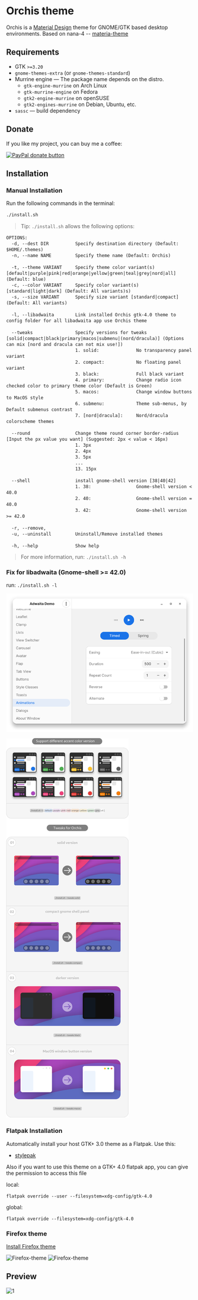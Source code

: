 # Orchis theme

Orchis is a [Material Design](https://material.io) theme for GNOME/GTK based desktop environments.
Based on nana-4 -- [materia-theme](https://github.com/nana-4/materia-theme)

## Requirements

- GTK `>=3.20`
- `gnome-themes-extra` (or `gnome-themes-standard`)
- Murrine engine — The package name depends on the distro.
  - `gtk-engine-murrine` on Arch Linux
  - `gtk-murrine-engine` on Fedora
  - `gtk2-engine-murrine` on openSUSE
  - `gtk2-engines-murrine` on Debian, Ubuntu, etc.
- `sassc` — build dependency

## Donate

If you like my project, you can buy me a coffee:

<span class="paypal"><a href="https://www.paypal.me/vinceliuice" title="Donate to this project using Paypal"><img src="https://www.paypalobjects.com/webstatic/mktg/Logo/pp-logo-100px.png" alt="PayPal donate button" /></a></span>

## Installation

### Manual Installation

Run the following commands in the terminal:

```sh
./install.sh
```

> Tip: `./install.sh` allows the following options:

```
OPTIONS:
  -d, --dest DIR          Specify destination directory (Default: $HOME/.themes)
  -n, --name NAME         Specify theme name (Default: Orchis)

  -t, --theme VARIANT     Specify theme color variant(s) [default|purple|pink|red|orange|yellow|green|teal|grey|nord|all] (Default: blue)
  -c, --color VARIANT     Specify color variant(s) [standard|light|dark] (Default: All variants)s)
  -s, --size VARIANT      Specify size variant [standard|compact] (Default: All variants)

  -l, --libadwaita        Link installed Orchis gtk-4.0 theme to config folder for all libadwaita app use Orchis theme

  --tweaks                Specify versions for tweaks [solid|compact|black|primary|macos|submenu|(nord/dracula)] (Options can mix [nord and dracula can not mix use!])
                          1. solid:              No transparency panel variant
                          2. compact:            No floating panel variant
                          3. black:              Full black variant
                          4. primary:            Change radio icon checked color to primary theme color (Default is Green)
                          5. macos:              Change window buttons to MacOS style
                          6. submenu:            Theme sub-menus, by Default submenus contrast
                          7. [nord|dracula]:     Nord/dracula colorscheme themes

  --round                 Change theme round corner border-radius [Input the px value you want] (Suggested: 2px < value < 16px)
                          1. 3px
                          2. 4px
                          3. 5px
                          ...
                          13. 15px

  --shell                 install gnome-shell version [38|40|42]
                          1. 38:                 Gnome-shell version < 40.0
                          2. 40:                 Gnome-shell version = 40.0
                          3. 42:                 Gnome-shell version >= 42.0

  -r, --remove,
  -u, --uninstall         Uninstall/Remove installed themes

  -h, --help              Show help
```

> For more information, run: `./install.sh -h`

### Fix for libadwaita (Gnome-shell >= 42.0)

run: `./install.sh -l`

![1](images/libadwaita.png?raw=true)

![1](images/tweaks-view.png?raw=true)

### Flatpak Installation

Automatically install your host GTK+ 3.0 theme as a Flatpak. Use this:

- [stylepak](https://github.com/refi64/stylepak)

Also if you want to use this theme on a GTK+ 4.0 flatpak app, you can give the permission to access this file

local:
```
flatpak override --user --filesystem=xdg-config/gtk-4.0
```

global:
```
flatpak override --filesystem=xdg-config/gtk-4.0
```

### Firefox theme
[Install Firefox theme](src/firefox)

![Firefox-theme](src/firefox/preview01.png?raw=true)
![Firefox-theme](src/firefox/preview02.png?raw=true)

## Preview
![1](images/preview.jpg?raw=true)
